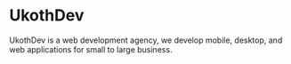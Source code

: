 # UkothDev
UkothDev is a web development agency, we develop mobile, desktop, and web applications for small to large business.
